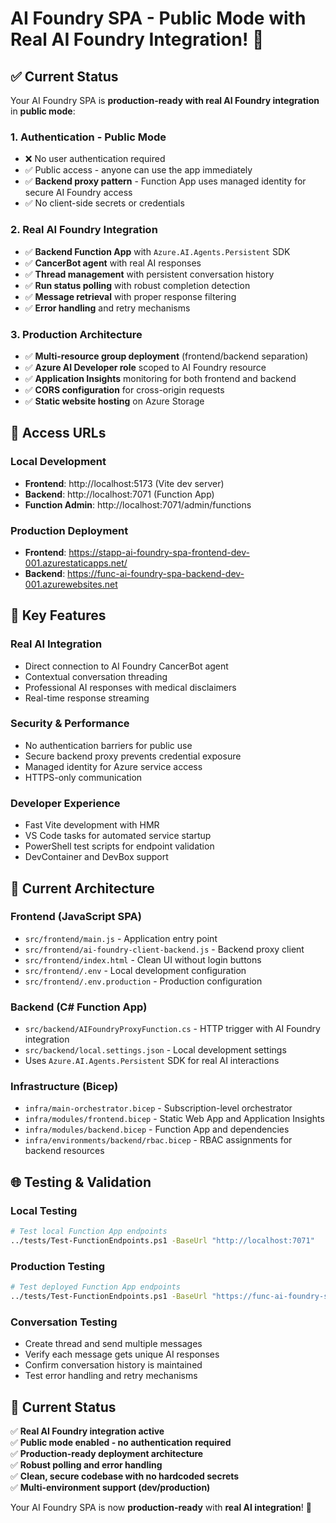 # AI Foundry SPA - Public Mode with Real AI Foundry Integration! 🚀

## ✅ **Current Status**

Your AI Foundry SPA is **production-ready with real AI Foundry integration** in **public mode**:

### **1. Authentication - Public Mode**
- ❌ No user authentication required
- ✅ Public access - anyone can use the app immediately
- ✅ **Backend proxy pattern** - Function App uses managed identity for secure AI Foundry access
- ✅ No client-side secrets or credentials

### **2. Real AI Foundry Integration**
- ✅ **Backend Function App** with `Azure.AI.Agents.Persistent` SDK
- ✅ **CancerBot agent** with real AI responses
- ✅ **Thread management** with persistent conversation history
- ✅ **Run status polling** with robust completion detection
- ✅ **Message retrieval** with proper response filtering
- ✅ **Error handling** and retry mechanisms

### **3. Production Architecture**
- ✅ **Multi-resource group deployment** (frontend/backend separation)
- ✅ **Azure AI Developer role** scoped to AI Foundry resource
- ✅ **Application Insights** monitoring for both frontend and backend
- ✅ **CORS configuration** for cross-origin requests
- ✅ **Static website hosting** on Azure Storage

## 🚀 **Access URLs**

### **Local Development**
- **Frontend**: http://localhost:5173 (Vite dev server)
- **Backend**: http://localhost:7071 (Function App)
- **Function Admin**: http://localhost:7071/admin/functions

### **Production Deployment**
- **Frontend**: https://stapp-ai-foundry-spa-frontend-dev-001.azurestaticapps.net/
- **Backend**: https://func-ai-foundry-spa-backend-dev-001.azurewebsites.net

## 🔧 **Key Features**

### **Real AI Integration**
- Direct connection to AI Foundry CancerBot agent
- Contextual conversation threading
- Professional AI responses with medical disclaimers
- Real-time response streaming

### **Security & Performance**
- No authentication barriers for public use
- Secure backend proxy prevents credential exposure
- Managed identity for Azure service access
- HTTPS-only communication

### **Developer Experience**
- Fast Vite development with HMR
- VS Code tasks for automated service startup
- PowerShell test scripts for endpoint validation
- DevContainer and DevBox support

## 📁 **Current Architecture**

### **Frontend (JavaScript SPA)**
- `src/frontend/main.js` - Application entry point
- `src/frontend/ai-foundry-client-backend.js` - Backend proxy client
- `src/frontend/index.html` - Clean UI without login buttons
- `src/frontend/.env` - Local development configuration
- `src/frontend/.env.production` - Production configuration

### **Backend (C# Function App)**
- `src/backend/AIFoundryProxyFunction.cs` - HTTP trigger with AI Foundry integration
- `src/backend/local.settings.json` - Local development settings
- Uses `Azure.AI.Agents.Persistent` SDK for real AI interactions

### **Infrastructure (Bicep)**
- `infra/main-orchestrator.bicep` - Subscription-level orchestrator
- `infra/modules/frontend.bicep` - Static Web App and Application Insights
- `infra/modules/backend.bicep` - Function App and dependencies
- `infra/environments/backend/rbac.bicep` - RBAC assignments for backend resources

## 🌐 **Testing & Validation**

### **Local Testing**
```bash
# Test local Function App endpoints
../tests/Test-FunctionEndpoints.ps1 -BaseUrl "http://localhost:7071"
```

### **Production Testing**
```bash
# Test deployed Function App endpoints
../tests/Test-FunctionEndpoints.ps1 -BaseUrl "https://func-ai-foundry-spa-backend-dev-001.azurewebsites.net"
```

### **Conversation Testing**
- Create thread and send multiple messages
- Verify each message gets unique AI responses
- Confirm conversation history is maintained
- Test error handling and retry mechanisms

## 🎯 **Current Status**
✅ **Real AI Foundry integration active**  
✅ **Public mode enabled - no authentication required**  
✅ **Production-ready deployment architecture**  
✅ **Robust polling and error handling**  
✅ **Clean, secure codebase with no hardcoded secrets**  
✅ **Multi-environment support (dev/production)**  

Your AI Foundry SPA is now **production-ready** with **real AI integration**! 🚀
